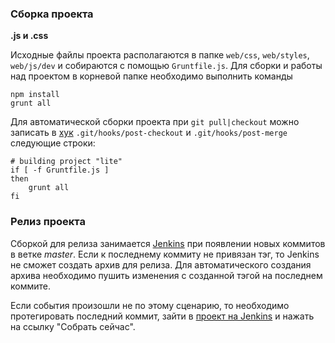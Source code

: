 ### Сборка проекта

**.js и .css**

Исходные файлы проекта располагаются в папке `web/css`, `web/styles`, `web/js/dev` и собираются с помощью `Gruntfile.js`.
Для сборки и работы над проектом в корневой папке необходимо выполнить команды

```
npm install
grunt all
```

Для автоматической сборки проекта при `git pull|checkout` можно записать в [хук](http://git-scm.com/docs/githooks)
`.git/hooks/post-checkout` и `.git/hooks/post-merge`  следующие строки:

```
# building project "lite"
if [ -f Gruntfile.js ]
then
    grunt all
fi
```

### Релиз проекта

Сборкой для релиза занимается [Jenkins](http://ci.ent3.ru) при появлении новых коммитов в ветке *master*. 
Если к последнему коммиту не привязан тэг, то Jenkins не сможет создать архив для релиза. Для автоматического создания 
архива необходимо пушить изменения с созданной тэгой на последнем коммите.

Если события произошли не по этому сценарию, то необходимо протегировать последний коммит, зайти
в [проект на Jenkins](http://ci.ent3.ru/job/site-prod/) и нажать на ссылку "Собрать сейчас".